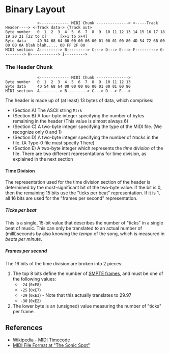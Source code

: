 # Binary Layout

~~~
              <------------- MIDI Chunk --------------> <-----Track Header----> <-Track data-> {Track out>
Byte number   0  1  2  3  4  5  6  7  8  9  10 11 12 13 14 15 16 17 18 19 20 21 [22 to x]      [x+1 to x+4]
Byte data     4D 54 68 64 00 00 00 06 00 01 00 01 00 80 4D 54 72 6B 00 00 00 0A blah blah..... 00 FF 2F 00
MIDI section  A---------> B---------> C---> D---> E---> F---------> G---------> H------------> I--------->
~~~


### The Header Chunk
~~~
              <------------- MIDI Chunk -------------->
Byte number   0  1  2  3  4  5  6  7  8  9  10 11 12 13
Byte data     4D 54 68 64 00 00 00 06 00 01 00 01 00 80
MIDI section  A---------> B---------> C---> D---> E--->
~~~

The header is made up of (at least) 13 bytes of data, which comprises:

* (Section A) The ASCII string `Mtrk`
* (Section B) A four-byte integer specifying the number of bytes remaining in the header
  (This value is almost always 6)
* (Section C) A two-byte integer specifying the type of the MIDI file.
  (We recognize only 0 and 1)
* (Section D) A two-byte integer specifying the number of *tracks* in the
  file. (A Type-0 file must specify 1 here)
* (Section E) A two-byte integer which represents the *time division* of the 
  file. There are two different representations for time division, as explained
  in the next section


#### Time Division

The representation used for the time division section of the header is
determined by the most-significant bit of the two-byte value. If the
bit is 0, then the remaining 15 bits use the "ticks per beat"
representation. If it is 1, all 16 bits are used for the
"frames per second" representation.


##### Ticks per beat

This is a single, 15-bit value that describes the number of "ticks"
in a single beat of music. This can only be translated to an actual
number of (milli)seconds by also knowing the *tempo* of the song,
which is measured in *beats per minute*.


##### Frames per second

The 16 bits of the time division are broken into 2 pieces:

1. The top 8 bits define the number of [SMPTE frames][SMPTE],
   and must be one of the following values:
     * `-24` (`0xE8`)
     * `-25` (`0xE7`)
     * `-29` (`0xE3`) - Note that this actually translates to 29.97
     * `-30` (`0xE2`) 
2. The lower byte is an (unsigned) value measuring the number of "ticks" per
   frame.


## References

* [Wikipedia - MIDI Timecode](http://en.wikipedia.org/wiki/MIDI_timecode)
* [MIDI File Format at "The Sonic Spot"](http://www.sonicspot.com/guide/midifiles.html)


[SMPTE]: ../MIDI.html#SMPTE "SMPTE Definition"